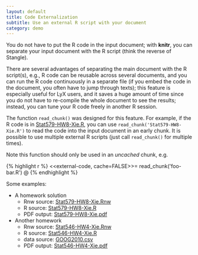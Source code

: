 ```yaml
---
layout: default
title: Code Externalization
subtitle: Use an external R script with your document
category: demo
---
```


You do not have to put the R code in the input document; with **knitr**, you can separate your input document with the R script (think the reverse of Stangle).

There are several advantages of separating the main document with the R script(s), e.g., R code can be reusable across several documents, and you can run the R code continuously in a separate file (if you embed the code in the document, you often have to jump through texts); this feature is especially useful for LyX users, and it saves a huge amount of time since you do not have to re-compile the whole document to see the results; instead, you can tune your R code freely in another R session.

The function `read_chunk()` was designed for this feature. For example, if the R code is in [Stat579-HW8-Xie.R](https://github.com/downloads/yihui/knitr/Stat579-HW8-Xie.R), you can use `read_chunk('Stat579-HW8-Xie.R')` to read the code into the input document in an early chunk. It is possible to use multiple external R scripts (just call `read_chunk()` for multiple times).

Note this function should only be used in an _uncached_ chunk, e.g.

{% highlight r %}
<<external-code, cache=FALSE>>=
read_chunk('foo-bar.R')
@
{% endhighlight %}

Some examples:

- A homework solution
  - Rnw source: [Stat579-HW8-Xie.Rnw](https://github.com/downloads/yihui/knitr/Stat579-HW8-Xie.Rnw)
  - R source: [Stat579-HW8-Xie.R](https://github.com/downloads/yihui/knitr/Stat579-HW8-Xie.R)
  - PDF output: [Stat579-HW8-Xie.pdf](https://github.com/downloads/yihui/knitr/Stat579-HW8-Xie.pdf)
- Another homework
  - Rnw source: [Stat546-HW4-Xie.Rnw](https://github.com/downloads/yihui/knitr/Stat546-HW4-Xie.Rnw)
  - R source: [Stat546-HW4-Xie.R](https://github.com/downloads/yihui/knitr/Stat546-HW4-Xie.R)
  - data source: [GOOG2010.csv](https://github.com/downloads/yihui/knitr/GOOG2010.csv)
  - PDF output: [Stat546-HW4-Xie.pdf](https://github.com/downloads/yihui/knitr/Stat546-HW4-Xie.pdf)
